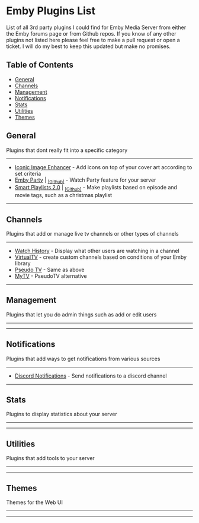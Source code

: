  #
# Emby Plugins List
List of all 3rd party plugins I could find for Emby Media Server from either the Emby forums page or from Github repos. If you know of any other plugins not listed here please feel free to make a pull request or open a ticket. I will do my best to keep this updated but make no promises. 
 
## Table of Contents
 - [General](#general)
 - [Channels](#channels)
 - [Management](#management)
 - [Notifications](#notifications)
 - [Stats](#stats)
 - [Utilities](#utilities)
 - [Themes](#themes)
 
## General
Plugins that dont really fit into a specific category
___

- [Iconic Image Enhancer](https://emby.media/community/index.php?/topic/94635-plugin-iconic-image-enhancer/) - Add icons on top of your cover art according to set criteria
- [Emby Party](https://emby.media/community/index.php?/topic/133445-emby-party-a-watch-party-solution-for-the-emby-web-client/) | <sub>[[Github]](https://github.com/Protected/EmbyParty)</sub> - Watch Party feature for your server
- [Smart Playlists 2.0](https://emby.media/community/index.php?/topic/99885-new-plugin-smart-playlists-20/) | <sub>[[Github]](https://github.com/ShanePe/Emby.SmartPlaylist.Plugin/tree/fix_4-6-4-0_update)</sub> - Make playlists based on episode and movie tags, such as a christmas playlist

___
## Channels
Plugins that add or manage live tv channels or other types of channels
___

- [Watch History](https://emby.media/community/index.php?/topic/115921-watch-history-an-emby-channel-plugin/) - Display what other users are watching in a channel
- [VirtualTV](https://emby.media/community/index.php?/topic/80828-virtualtv-plugin/) - create custom channels based on conditions of your Emby library
- [Pseudo TV](https://emby.media/community/index.php?/topic/124492-pseudo-tv-for-emby/) - Same as above
- [MyTV](https://emby.media/community/index.php?/topic/136352-mytv-beta-pseudotv-alternative/) - PseudoTV alternative

___
## Management
Plugins that let you do admin things such as add or edit users 
___

___
## Notifications
Plugins that add ways to get notifications from various sources
___

- [Discord Notifications](https://emby.media/community/index.php?/topic/82370-new-plugin-discord-notifications/) - Send notifications to a discord channel
___
## Stats
Plugins to display statistics about your server
___

___
## Utilities
Plugins that add tools to your server
___

___
## Themes
Themes for the Web UI
___

___
